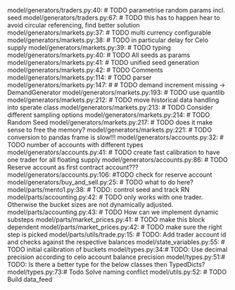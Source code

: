 model/generators/traders.py:40:        # TODO parametrise random params incl. seed
model/generators/traders.py:67:        # TODO this has to happen hear to avoid circular referencing, find better solution
model/generators/markets.py:37:    # TODO multi currency configurable
model/generators/markets.py:38:    # TODO in particular delay for Celo supply
model/generators/markets.py:39:    # TODO typing
model/generators/markets.py:40:    # TODO All seeds as params
model/generators/markets.py:41:    # TODO unified seed generation
model/generators/markets.py:42:    # TODO Comments
model/generators/markets.py:114:        # TODO parser
model/generators/markets.py:147:        #     # TODO  demand increment missing -> DemandGenerator
model/generators/markets.py:193:        # TODO use quantlib
model/generators/markets.py:212:        # TODO move historical data handling into sperate class
model/generators/markets.py:213:        # TODO Consider different sampling options
model/generators/markets.py:214:        # TODO Random Seed
model/generators/markets.py:217:        # TODO does it make sense to free the memory?
model/generators/markets.py:221:        # TODO conversion to pandas frame is slow!!!
model/generators/accounts.py:32:        # TODO number of accounts with different types
model/generators/accounts.py:41:        # TODO create fast calibration to have one trader for all floating supply
model/generators/accounts.py:86:        # TODO Reserve account as first contract account???
model/generators/accounts.py:106:        #TODO check for reserve account
model/generators/buy_and_sell.py:25:        # TODO what to do here?
model/parts/mento1.py:38:    # TODO: control seed and track RN
model/parts/accounting.py:42:    # TODO only works with one trader. Otherwise the bucket sizes are not dynamically adjusted.
model/parts/accounting.py:43:    # TODO How can we implement dynamic substeps
model/parts/market_prices.py:41:    # TODO make this block dependent
model/parts/market_prices.py:42:    # TODO make sure the right step is picked
model/parts/utils/trade.py:15:        # TODO: Add trader account id and checks against the respective balances
model/state_variables.py:55:    # TODO initial calibration of buckets
model/types.py:34:# TODO: Use decimal precision according to celo account balance precision
model/types.py:51:# TODO: Is there a better type for the below classes then TypedDicts?
model/types.py:73:# Todo Solve naming conflict
model/utils.py:52:    # TODO Build data_feed
